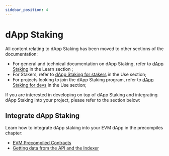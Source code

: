```yaml
---
sidebar_position: 4
---
```


# dApp Staking

All content relating to dApp Staking has been moved to other sections of the documentation:

- For general and technical documentation on dApp Staking, refer to [dApp Staking](/docs/learn/dapp-staking/) in the Learn section ;
- For Stakers, refer to [dApp Staking for stakers](/docs/use/dapp-staking/for-stakers/) in the Use section;
- For projects looking to join the dApp Staking program, refer to [dApp Staking for devs](/docs/use/dapp-staking/for-devs/) in the Use section;

If you are interested in developing on top of dApp Staking and integrating dApp Staking into your project, please refer to the section below:

## Integrate dApp Staking

Learn how to integrate dApp staking into your EVM dApp in the precompiles chapter:

- [EVM Precompiled Contracts](/docs/build/evm/precompiles/staking/)
- [Getting data from the API and the Indexer](/docs/build/dapp-staking/indexer.md)

